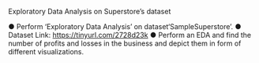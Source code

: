 Exploratory Data Analysis on Superstore’s dataset

● Perform ‘Exploratory Data Analysis’ on dataset‘SampleSuperstore’.
● Dataset Link: https://tinyurl.com/2728d23k
● Perform an EDA and find the number of profits and losses in the business and depict them in 
form of different visualizations.
